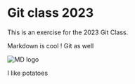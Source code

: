 # Git class 2023

This is an exercise for the 2023 Git Class.

Markdown is cool ! Git as well

![MD logo](https://camo.githubusercontent.com/2817df18d2438aebbcd127f00ed8a1f20792b609db9c44cee4de9de2fc79ff81/687474703a2f2f7061642e6861726f6f70726573732e636f6d2f646f63732f656e2f6d61726b646f776e2f696d616765732f6d61726b646f776e5f3132382e706e67)

I like potatoes
